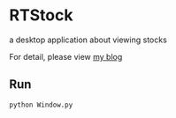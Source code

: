 # RTStock
a desktop application about viewing stocks

For detail, please view [my blog](https://yu177.blogspot.com/)

## Run
```
python Window.py
```
